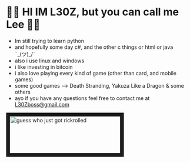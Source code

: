 # 🍑🍑 HI IM L30Z, but you can call me Lee 🍊🍊
- Im still trying to learn python 
- and hopefully some day c#, and the other c things or html or java ¯\_(ツ)_/¯ 
- also i use linux and windows
- i like investing in bitcoin 
- i also love playing every kind of game (other than card, and mobile games)
- some good games --> Death Stranding, Yakuza Like a Dragon & some others
- ayo if you have any questions feel free to contact me at L30Zboss@gmail.com

<a href="https://www.youtube.com/watch?v=dQw4w9WgXcQ
" target="_blank"><img src="http://stronginsideout.com/wp-content/uploads/2014/12/Click-here-for-more-info-button.png" 
alt="guess who just got rickrolled" width="300" height="100" border="10" /></a>
